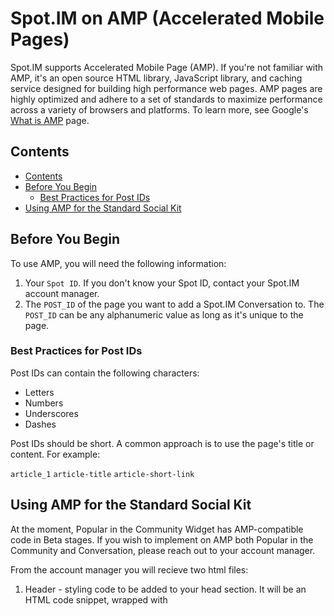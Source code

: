 # Spot.IM on AMP (Accelerated Mobile Pages)
Spot.IM supports Accelerated Mobile Page (AMP). If you're not familiar with AMP, it's an open source HTML library, JavaScript library, and caching service designed for building high performance web pages. AMP pages are highly optimized and adhere to a set of standards to maximize performance across a variety of browsers and platforms. To learn more, see Google's [What is AMP](https://www.ampproject.org/learn/overview/) page.

## Contents
- [Contents](#contents)
- [Before You Begin](#before-you-begin)
  - [Best Practices for Post IDs](#best-practices-for-post-ids)
- [Using AMP for the Standard Social Kit](#using-amp-for-the-standard-social-kit)

## Before You Begin
To use AMP, you will need the following information:

1. Your `Spot ID`. If you don't know your Spot ID, contact your Spot.IM account manager.
2. The `POST_ID` of the page you want to add a Spot.IM Conversation to. The `POST_ID` can be any alphanumeric value as long as it's unique to the page.

### Best Practices for Post IDs
Post IDs can contain the following characters:

- Letters
- Numbers
- Underscores
- Dashes

Post IDs should be short. A common approach is to use the page's title or content. For example:

`article_1`
`article-title`
`article-short-link`


## Using AMP for the Standard Social Kit
At the moment, Popular in the Community Widget has AMP-compatible code in Beta stages.
If you wish to implement on AMP both Popular in the Community and Conversation, please reach out to your account manager.

From the account manager you will recieve two html files:
1. Header - styling code to be added to your head section. It will be an HTML code snippet, wrapped with <style amp-custom> tags. _**Note:** If you have an existing `<style amp-custom>` tag, append the snippet you recieve to that tag.
  
2. Body - Code of the Popular in the Community and Conversation, a.k.a the SpotIM standard implementation. If your AMP implementation is based on your general site template, replace the entire SpotIM block of code with the the snippet you recieve. If not, position the code in the place you want to implement both of the widgets.

The file with the implementation code to be pasted into the Body of the page has the conversation AMP implemantation code presented above, with your `SPOT_ID` already configured - https://github.com/SpotIM/spotim-integration-docs/tree/master/google-amp#using-amp-for-conversation. Make sure to replace the `POST_ID` parameter with your own value.

_**Note:** By default, this code will present Conversation below Popular in the Community Widget. If you prefer differently, make sure to ask your Account Manager for this adjustment. 

## Amp for SSO
Currently, we do not support AMP for SSO directly. However, we have an option to redirect to the mobile, non-amp version of the article page. 

###Implementation Instructions
1. Search for the source code of the conversation iframe in the amp code provided. The easiest way to locate this is to search for "postId" and it should bring up code that looks like this:
<img src="https://s3.amazonaws.com/www.spotim.name/rich/amp_image_example.png">

2. The query parameters of the source will need to be modified. Listed below are the query parameters that are required
    * spot_im_highlight_immediate=true
    * spotId=sp_SampleSpotId (set this variable equal to your spot id)
    * postId=-1 (set this variable equal to the post id of the article)
    * inactive=true
    * data-post-url='https%3A%2F%2Fwww.examplewebsite.com' (set this variable to the article url in encoded url form)
      
    <img src="https://s3.amazonaws.com/www.spotim.name/rich/amp_image_example2.png"> 
    
3. Make sure that each article page has the appropriate postId and data-post-url in encoded url form. If you click on conversation while on a Spot.IM supported amp page, it should redirect you to the mobile non-amp version of the article and automatically scroll down to conversation. <br><br>
**Warning - If the data-post-url is wrong (i.e. not in encoded url form or a link that does not have Spot on it), clicking on conversation will redirect to the link provided which may be broken**

